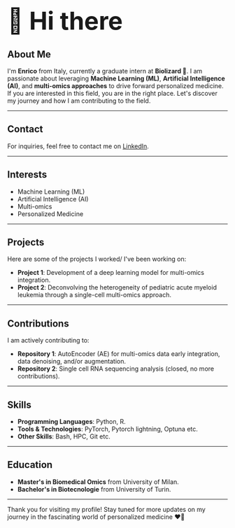 # <span style="font-size: 2em;">👋 Hi there</span>

## About Me
I'm **Enrico** from Italy, currently a graduate intern at **Biolizard 🦎**. I am passionate about leveraging **Machine Learning (ML)**, **Artificial Intelligence (AI)**, and **multi-omics approaches** to drive forward personalized medicine. If you are interested in this field, you are in the right place. Let's discover my journey and how I am contributing to the field.

---

## Contact
For inquiries, feel free to contact me on [LinkedIn](www.linkedin.com/in/enrico-bono-353971233).

---

## Interests
- Machine Learning (ML)
- Artificial Intelligence (AI)
- Multi-omics
- Personalized Medicine

---

## Projects
Here are some of the projects I worked/ I've been working on:
- **Project 1**: Development of a deep learning model for multi-omics integration.
- **Project 2**: Deconvolving the heterogeneity of pediatric acute myeloid leukemia through a single-cell multi-omics approach. 

---

## Contributions
I am actively contributing to:
- **Repository 1**: AutoEncoder (AE) for multi-omics data early integration, data denoising, and/or augmentation.
- **Repository 2**: Single cell RNA sequencing analysis (closed, no more contributions).

---

## Skills
- **Programming Languages**: Python, R.
- **Tools & Technologies**:  PyTorch, Pytorch lightning, Optuna etc.
- **Other Skills**: Bash, HPC, Git etc.


---

## Education
- **Master's in Biomedical Omics** from University of Milan.
- **Bachelor's in Biotecnologie** from University of Turin.

---

Thank you for visiting my profile! Stay tuned for more updates on my journey in the fascinating world of personalized medicine ❤️‍🔥
